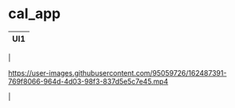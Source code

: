# cal_app
|        UI1 |
| ------------- |
| 



https://user-images.githubusercontent.com/95059726/162487391-769f8066-964d-4d03-98f3-837d5e5c7e45.mp4



| 
